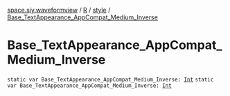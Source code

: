[space.siy.waveformview](../../index.md) / [R](../index.md) / [style](index.md) / [Base_TextAppearance_AppCompat_Medium_Inverse](./-base_-text-appearance_-app-compat_-medium_-inverse.md)

# Base_TextAppearance_AppCompat_Medium_Inverse

`static var Base_TextAppearance_AppCompat_Medium_Inverse: `[`Int`](https://kotlinlang.org/api/latest/jvm/stdlib/kotlin/-int/index.html)
`static var Base_TextAppearance_AppCompat_Medium_Inverse: `[`Int`](https://kotlinlang.org/api/latest/jvm/stdlib/kotlin/-int/index.html)
